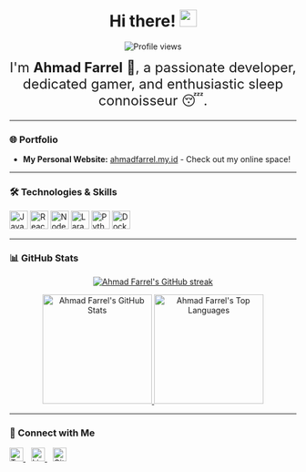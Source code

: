 <h1 align="center">
  Hi there! <img src="https://raw.githubusercontent.com/MartinHeinz/MartinHeinz/master/wave.gif" width="30px" />
</h1>

<p align="center">
  <img src="https://visitor-badge.deta.dev/badge?page_id=EnvyL27.EnvyL27" alt="Profile views" />
</p>

<div align="center" style="font-size: 24px; margin-bottom: 20px;">
  I'm <b>Ahmad Farrel</b> 👋, a passionate developer, dedicated gamer, and enthusiastic sleep connoisseur 😴.
</div>

---

### 🌐 Portfolio

- **My Personal Website:** [ahmadfarrel.my.id](https://ahmadfarrel.my.id) - Check out my online space!

---

### 🛠️ Technologies & Skills

<p align="left">
  <!-- Replace these with your actual tech stack -->
  <img src="https://cdn.jsdelivr.net/gh/devicons/devicon/icons/javascript/javascript-original.svg" alt="JavaScript" width="32" height="32" />
  <img src="https://cdn.jsdelivr.net/gh/devicons/devicon/icons/react/react-original.svg" alt="React" width="32" height="32" />
  <img src="https://cdn.jsdelivr.net/gh/devicons/devicon/icons/nodejs/nodejs-original.svg" alt="Node.js" width="32" height="32" />
  <img src="https://cdn.jsdelivr.net/gh/devicons/devicon/icons/laravel/laravel-plain.svg" alt="Laravel" width="32" height="32" />
  <img src="https://cdn.jsdelivr.net/gh/devicons/devicon/icons/python/python-original.svg" alt="Python" width="32" height="32" />
  <img src="https://cdn.jsdelivr.net/gh/devicons/devicon/icons/docker/docker-original.svg" alt="Docker" width="32" height="32" />
  <!-- Add more icons as needed -->
</p>

---

### 📊 GitHub Stats

<p align="center">
  <a href="https://github.com/EnvyL27">
    <img src="https://github-readme-streak-stats.herokuapp.com/?user=EnvyL27&theme=dracula&locale=en&hide_border=false" alt="Ahmad Farrel's GitHub streak" />
  </a>
</p>

<p align="center">
  <a href="https://github.com/EnvyL27">
    <img alt="Ahmad Farrel's GitHub Stats" src="https://denvercoder1-github-readme-stats.vercel.app/api?username=EnvyL27&show_icons=true&count_private=true&theme=dracula&locale=en&hide_border=false" height="192px" />
  </a>
  <a href="https://github.com/EnvyL27">
    <img alt="Ahmad Farrel's Top Languages" src="https://denvercoder1-github-readme-stats.vercel.app/api/top-langs/?username=EnvyL27&langs_count=8&layout=compact&theme=dracula&locale=en&hide_border=false" height="192px" />
  </a>
</p>

---

### 🔗 Connect with Me

<p align="left">
  <a href="https://twitter.com/your_twitter" target="_blank" rel="noopener noreferrer" style="margin-right:10px;">
    <img src="https://cdn.jsdelivr.net/npm/simple-icons@v9/icons/twitter.svg" alt="Twitter" width="24" height="24" />
  </a>
  <a href="https://linkedin.com/in/your_linkedin" target="_blank" rel="noopener noreferrer" style="margin-right:10px;">
    <img src="https://cdn.jsdelivr.net/npm/simple-icons@v9/icons/linkedin.svg" alt="LinkedIn" width="24" height="24" />
  </a>
  <a href="https://github.com/EnvyL27" target="_blank" rel="noopener noreferrer" style="margin-right:10px;">
    <img src="https://cdn.jsdelivr.net/npm/simple-icons@v9/icons/github.svg" alt="GitHub" width="24" height="24" />
  </a>
  <!-- Add more social links here -->
</p>

